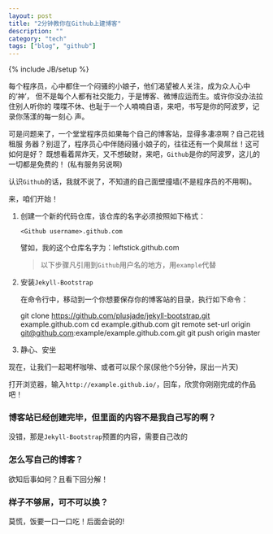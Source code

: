 ```yaml
---
layout: post
title: "2分钟教你在Github上建博客"
description: ""
category: "tech"
tags: ["blog", "github"]
---
```

{% include JB/setup %}

每个程序员，心中都住一个闷骚的小娘子，他们渴望被人关注，成为众人心中的‘神’，
但不是每个人都有社交能力，于是博客、微博应运而生。或许你没办法拉住别人听你的
喋喋不休、也耻于一个人喃喃自语，来吧，书写是你的阿波罗，记录你荡漾的每一刻心
声。

可是问题来了，一个堂堂程序员如果每个自己的博客站，显得多凄凉啊？自己花钱租服
务器？别逗了，程序员心中伴随闷骚小娘子的，往往还有一个臭屌丝！这可如何是好？
既想看着屌炸天，又不想破财，来吧，`Github`是你的阿波罗，这儿的一切都是免费的！
(私有服务另说啊)

认识`Github`的话，我就不说了，不知道的自己面壁撞墙(不是程序员的不用啊)。

来，咱们开始！

1. 创建一个新的代码仓库，该仓库的名字必须按照如下格式：

   `<Github username>.github.com`

   譬如，我的这个仓库名字为：leftstick.github.com

   > 以下步骤凡引用到`Github`用户名的地方，用`example`代替
2. 安装`Jekyll-Bootstrap`

   在命令行中，移动到一个你想要保存你的博客站的目录，执行如下命令：

    git clone https://github.com/plusjade/jekyll-bootstrap.git example.github.com
    cd example.github.com
    git remote set-url origin git@github.com:example/example.github.com.git
    git push origin master
3. 静心、安坐
    
现在，让我们一起喝杯咖啡、或者可以尿个尿(尿他个5分钟，尿出一片天)

打开浏览器，输入`http://example.github.io/`，回车，欣赏你刚刚完成的作品吧！


### 博客站已经创建完毕，但里面的内容不是我自己写的啊？ ###
    
没错，那是`Jekyll-Bootstrap`预置的内容，需要自己改的

### 怎么写自己的博客？ ###
    
欲知后事如何？且看下回分解！

### 样子不够屌，可不可以换？ ###
  
莫慌，饭要一口一口吃！后面会说的!
